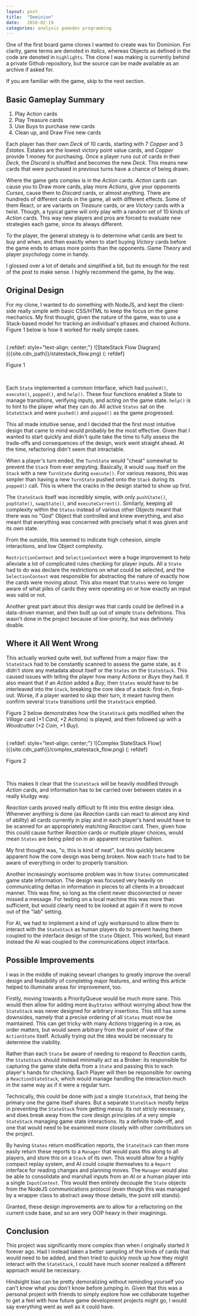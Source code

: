 ```yaml
---
layout: post
title:  "Dominion"
date:   2016-02-19
categories: analysis gamedev programming
---
```


One of the first board game clones I wanted to create was for Dominion. For clarity, game terms are denoted in *italics*, whereas Objects as defined in the code are denoted in `highlights`. The clone I was making is currently behind a private Github repository, but the source can be made available as an archive if asked for.

If you are familiar with the game, skip to the next section.

## Basic Gameplay Summary

1. Play Action cards
2. Play Treasure cards
3. Use Buys to purchase new cards
4. Clean up, and Draw Five new cards

Each player has their own *Deck* of 10 cards, starting with 7 *Copper* and 3 *Estates*. Estates are the lowest victory point value cards, and *Copper* provide 1 money for purchasing. Once a player runs out of cards in their *Deck*, the *Discard* is shuffled and becomes the new *Deck*. This means new cards that were purchased in previous turns have a chance of being drawn.

Where the game gets complex is in the *Action* cards. *Action* cards can cause you to Draw more cards, play more *Actions*, give your opponents *Curses*, cause them to *Discard* cards, or almost anything. There are hundreds of different cards in the game, all with different effects. Some of them React, or are variants on *Treasure* cards, or are *Victory* cards with a twist. Though, a typical game will only play with a random set of 10 kinds of *Action* cards. This way new players and pros are forced to evaluate new strategies each game, since its always different.

To the player, the general strategy is to determine what cards are best to buy and when, and then exactly when to start buying *Victory* cards before the game ends to amass more points than the opponents. Game Theory and player psychology come in handy.

I glossed over a lot of details and simplified a bit, but its enough for the rest of the post to make sense. I highly recommend the game, by the way.

## Original Design

For my clone, I wanted to do something with NodeJS, and kept the client-side really simple with basic CSS/HTML to keep the focus on the game mechanics. My first thought, given the nature of the game, was to use a Stack-based model for tracking an individual's phases and chained Actions. Figure 1 below is how it worked for really simple cases.

<br />
{:refdef: style="text-align: center;"}
![StateStack Flow Diagram]({{site.cdn_path}}/statestack_flow.png)
{: refdef}
<p class="caption">Figure 1</p>
<br />

Each `State` implemented a common Interface, which had `pushed()`, `execute()`, `popped()`, and `help()`. These four functions enabled a State to manage transitions, verifying inputs, and acting on the game state. `help()` is to hint to the player what they can do. All active `States` sat on the `StateStack` and were `pushed()` and `popped()` as the game progressed.

This all made intuitive sense, and I decided that the first most intuitive design that came to mind would probably be the most effective. Given that I wanted to start quickly and didn't quite take the time to fully assess the trade-offs and consequences of the design, work went straight ahead. At the time, refactoring didn't seem that intractable.

When a player's turn ended, the `TurnState` would "cheat" somewhat to prevent the `Stack` from ever empyting. Basically, it would `swap` itself on the `Stack` with a new `TurnState` during `execute()`. For various reasons, this was simpler than having a new `TurnState` pushed onto the `Stack` during its `popped()` call. This is where the cracks in the design started to show up first.

The `StateStack` itself was incredibly simple, with only `pushState()`, `popState()`, `swapState()`, and `executeCurrent()`. Similarly, keeping all complexity within the `States` instead of various other Objects meant that there was no "God" Object that controlled and knew everything, and also meant that everything was concerned with precisely what it was given and its own state.

From the outside, this seemed to indicate high cohesion, simple interactions, and low Object complexity.

`RestrictionContext` and `SelectionContext` were a huge improvement to help alleviate a lot of complicated rules checking for player inputs.  All a `State` had to do was declare the restrictions on what could be selected, and the `SelectionContext` was responsible for abstracting the nature of exactly how the cards were moving about. This also meant that `States` were no longer aware of what piles of cards they were operating on or how exactly an input was valid or not.

Another great part about this design was that cards could be defined in a data-driven manner, and then built up out of simple `State` definitions. This wasn't done in the project because of low-priority, but was definitely doable.

## Where it All Went Wrong

This actually worked quite well, but suffered from a major flaw: the `StateStack` had to be constantly scanned to assess the game state, as it didn't store any metadata about itself or the `States` on the `StateStack`. This caused issues with telling the player how many *Actions* or *Buys* they had. It also meant that if an *Action* added a *Buy*, then `States` would have to be interleaved into the `Stack`, breaking the core idea of a stack: first-in, first-out. Worse, if a player wanted to skip their turn, it meant having them confirm several `State` transitions until the `StateStack` emptied.

Figure 2 below demonstrates how the `StateStack` gets modified when the *Village* card (+1 *Card*, +2 *Actions*) is played, and then followed up with a *Woodcutter* (+2 *Coin*, +1 *Buy*).

<br />
{:refdef: style="text-align: center;"}
![Complex StateStack Flow]({{site.cdn_path}}/complex_statestack_flow.png)
{: refdef}
<p class="caption">Figure 2</p>
<br />

This makes it clear that the `StateStack` will be heavily modified through *Action* cards, and information has to be carried over between states in a really kludgy way.

*Reaction* cards proved really difficult to fit into this entire design idea. Whenever anything is done (as *Reaction* cards can react to almost any kind of ability) all cards currently in play and in each player's hand would have to be scanned for an appropriately matching *Reaction* card. Then, given how this could cause further *Reaction* cards or multiple player choices, would mean `States` are being piled on in an apparent recursive fashion.

My first thought was, "o, this is kind of neat", but this quickly became apparent how the core design was being broken. Now each `State` had to be aware of everything in order to properly transition.

Another increasingly worrisome problem was in how `States` communicated game state information. The design was focused very heavily on communicating deltas in information in pieces to all clients in a broadcast manner. This was fine, so long as the client never disconnected or never missed a message. For testing on a local machine this was more than sufficient, but would clearly need to be looked at again if it were to move out of the "lab" setting.

For AI, we had to implement a kind of ugly workaround to allow them to interact with the `StateStack` as human players do to prevent having them coupled to the interface design of the `State` Object. This worked, but meant instead the AI was coupled to the communications object interface.

## Possible Improvements

I was in the middle of making sevearl changes to greatly improve the overall design and feasibility of completing major features, and writing this article helped to illuminate areas for improvement, too.

Firstly, moving towards a PriorityQueue would be much more sane. This would then allow for adding more `BuyStates` without worrying about how the `StateStack` was never designed for arbitrary insertions. This still has some downsides, namely that a precise ordering of all `States` must now be maintained. This can get tricky with many *Actions* triggering in a row, as order matters, but would seem arbitrary from the point of view of the `ActionState` itself. Actually trying out the idea would be necessary to determine the viability.

Rather than each `State` be aware of needing to respond to *Reaction* cards, the `StateStack` should instead minimally act as a Broker: its responsible for capturing the game state delta from a `State` and passing this to each player's hands for checking. Each Player will then be responsible for owning a `ReactionStateStack`, which would manage handling the interaction much in the same way as if it were a regular turn.

Technically, this could be done with just a single `StateStack`, that being the primary one the game itself shares. But a separate `StateStack` mostly helps in preventing the `StateStack` from getting messy. Its not stricly necessary, and does break away from the core design principles of a very simple `StateStack` managing game state interactions. Its a definite trade-off, and one that would need to be examined more closely with other contributors on the project.

By having `States` return modification reports, the `StateStack` can then more easily return these reports to a `Manager` that would pass this along to all players, and store this on a `Stack` of its own. This would allow for a highly compact replay system, and AI could couple themselves to a `Report` interface for reading changes and planning moves. The `Manager` would also be able to consolidate and marshall inputs from an AI or a human player into a single `InputContext`. This would then entirely decouple the `State` objects from the NodeJS communications protocol (even though this was managed by a wrapper class to abstract away those details, the point still stands).

Granted, these design improvements are to allow for a refactoring on the current code base, and so are very OOP heavy in their imaginings.

## Conclusion

This project was significantly more complex than when I originally started it forever ago. Had I instead taken a better sampling of the kinds of cards that would need to be added, and then tried to quickly mock up how they might interact with the `StateStack`, I could have much sooner realized a different approach would be necessary.

Hindsight bias can be pretty demoralizing without reminding yourself you can't know what you don't know before jumping in. Given that this was a personal project with friends to simply explore how we collaborate together to get a feel with how future game development projects might go, I would say everything went as well as it could have.